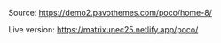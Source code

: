 Source: https://demo2.pavothemes.com/poco/home-8/

Live version: https://matrixunec25.netlify.app/poco/